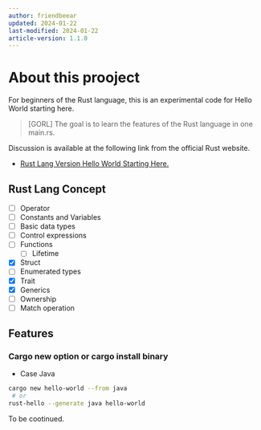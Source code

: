 ```yaml
---
author: friendbeear
updated: 2024-01-22
last-modified: 2024-01-22
article-version: 1.1.0 
---
```


# About this prooject

For beginners of the Rust language, this is an experimental code for Hello World starting here.

> [GORL]
> The goal is to learn the features of the Rust language in one main.rs.

Discussion is available at the following link from the official Rust website.

* [Rust Lang Version Hello World Starting Here.](https://users.rust-lang.org/t/rust-lang-version-hello-world-starting-here/102494)

## Rust Lang Concept

* [ ] Operator
* [ ] Constants and Variables
* [ ] Basic data types
* [ ] Control expressions
* [ ] Functions
  * [ ] Lifetime
* [x] Struct
* [ ] Enumerated types
* [x] Trait
* [x] Generics
* [ ] Ownership
* [ ] Match operation

## Features

### Cargo new option or cargo install binary

* Case Java

```sh
cargo new hello-world --from java
 # or 
rust-hello --generate java hello-world
```

To be cootinued.
